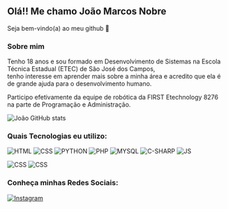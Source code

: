 ## Olá!! Me chamo João Marcos Nobre
Seja bem-vindo(a) ao meu github 👋

### Sobre mim
Tenho 18 anos e sou formado em Desenvolvimento de Sistemas na Escola Técnica Estadual (ETEC) de São José dos Campos, <br/> tenho interesse em aprender mais sobre a minha área e acredito que ela é de grande ajuda para o desenvolvimento humano. <br>

Participo efetivamente da equipe de robótica da FIRST Etechnology 8276 na parte de Programação e Administração.

![João GitHub stats](https://github-readme-stats.vercel.app/api?username=JoaoMNobre12&show_icons=true&theme=tokyonight) 

### Quais Tecnologias eu utilizo:

![HTML](https://img.shields.io/badge/HTML-239120?style=for-the-badge&logo=html5&logoColor=white
)
![CSS](https://img.shields.io/badge/CSS-239120?&style=for-the-badge&logo=css3&logoColor=white
)
![PYTHON](https://img.shields.io/badge/Python-14354C?style=for-the-badge&logo=python&logoColor=white
)
![PHP](https://img.shields.io/badge/PHP-777BB4?style=for-the-badge&logo=php&logoColor=white
)
![MYSQL](https://img.shields.io/badge/MySQL-00000F?style=for-the-badge&logo=mysql&logoColor=white
)
![C-SHARP](https://img.shields.io/badge/C%23-239120?style=for-the-badge&logo=c-sharp&logoColor=white
)
![JS]([\https://img.shields.io/badge/logo-javascript-blue?logo=javascript](https://img.shields.io/badge/logo-javascript-blue?logo=javascript)
)

![CSS](https://img.shields.io/badge/Microsoft_PowerPoint-B7472A?style=for-the-badge&logo=microsoft-powerpoint&logoColor=white
)
![CSS](https://img.shields.io/badge/Microsoft_Word-2B579A?style=for-the-badge&logo=microsoft-word&logoColor=white
)

### Conheça minhas Redes Sociais:

[![Instagram](https://img.shields.io/badge/Instagram-E4405F?style=for-the-badge&logo=instagram&logoColor=white
)](https://www.instagram.com/jmarcosnobre/)

